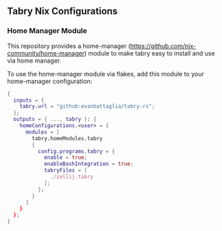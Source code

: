 ## Tabry Nix Configurations

### Home Manager Module

This repository provides a home-manager (https://github.com/nix-community/home-manager)
module to make tabry easy to install and use via home manager.

To use the home-manager module via flakes, add this module to your home-manager
configuration:

```nix
{
  inputs = {
    tabry.url = "github:evanbattaglia/tabry-rs";
  };
  outputs = { ..., tabry }: {
    homeConfigurations.<user> = {
      modules = [
        tabry.homeModules.tabry
        {
          config.programs.tabry = {
            enable = true;
            enableBashIntegration = true;
            tabryFiles = [
              ./zellij.tabry
            ];
          };
        }
      ]
    }
  };
}
```
